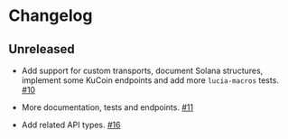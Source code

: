 # Changelog

## Unreleased

* Add support for custom transports, document Solana structures, implement some KuCoin endpoints and add more `lucia-macros` tests. [#10](https://github.com/c410-f3r/lucia/pull/10)

* More documentation, tests and endpoints. [#11](https://github.com/c410-f3r/lucia/pull/11)

* Add related API types. [#16](https://github.com/c410-f3r/lucia/pull/11)
